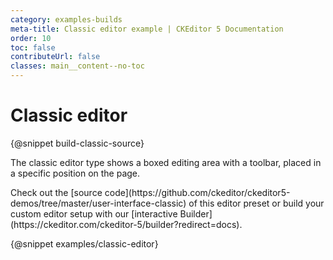 ```yaml
---
category: examples-builds
meta-title: Classic editor example | CKEditor 5 Documentation
order: 10
toc: false
contributeUrl: false
classes: main__content--no-toc
---
```


# Classic editor

{@snippet build-classic-source}

The classic editor type shows a boxed editing area with a toolbar, placed in a specific position on the page.

<info-box hint>
	Check out the [source code](https://github.com/ckeditor/ckeditor5-demos/tree/master/user-interface-classic) of this editor preset or build your custom editor setup with our [interactive Builder](https://ckeditor.com/ckeditor-5/builder?redirect=docs).
</info-box>

{@snippet examples/classic-editor}
